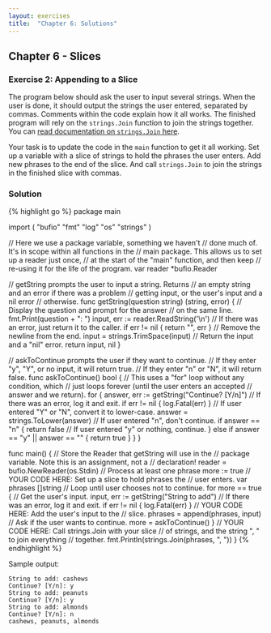```yaml
---
layout: exercises
title:  "Chapter 6: Solutions"
---
```


## Chapter 6 - Slices

### Exercise 2: Appending to a Slice

The program below should ask the user to input several strings. When the user is done, it should output the strings the user entered, separated by commas. Comments within the code explain how it all works. The finished program will rely on the `strings.Join` function to join the strings together. You can [read documentation on `strings.Join` here](https://golang.org/pkg/strings/#Join).

Your task is to update the code in the `main` function to get it all working. Set up a variable with a slice of strings to hold the phrases the user enters. Add new phrases to the end of the slice. And call `strings.Join` to join the strings in the finished slice with commas.

### Solution

{% highlight go %}
package main

import (
	"bufio"
	"fmt"
	"log"
	"os"
	"strings"
)

// Here we use a package variable, something we haven't
// done much of. It's in scope within all functions in the
// main package. This allows us to set up a reader just once,
// at the start of the "main" function, and then keep
// re-using it for the life of the program.
var reader *bufio.Reader

// getString prompts the user to input a string. Returns
// an empty string and an error if there was a problem
// getting input, or the user's input and a nil error
// otherwise.
func getString(question string) (string, error) {
	// Display the question and prompt for the answer
	// on the same line.
	fmt.Print(question + ": ")
	input, err := reader.ReadString('\n')
	// If there was an error, just return it to the caller.
	if err != nil {
		return "", err
	}
	// Remove the newline from the end.
	input = strings.TrimSpace(input)
	// Return the input and a "nil" error.
	return input, nil
}

// askToContinue prompts the user if they want to continue.
// If they enter "y", "Y", or no input, it will return true.
// If they enter "n" or "N", it will return false.
func askToContinue() bool {
	// This uses a "for" loop without any condition, which
	// just loops forever (until the user enters an accepted
	// answer and we return).
	for {
		answer, err := getString("Continue? [Y/n]")
		// If there was an error, log it and exit.
		if err != nil {
			log.Fatal(err)
		}
		// If user entered "Y" or "N", convert it to lower-case.
		answer = strings.ToLower(answer)
		// If user entered "n", don't continue.
		if answer == "n" {
			return false
			// If user entered "y" or nothing, continue.
		} else if answer == "y" || answer == "" {
			return true
		}
	}
}

func main() {
	// Store the Reader that getString will use in the
	// package variable. Note this is an assignment, not a
	// declaration!
	reader = bufio.NewReader(os.Stdin)
	// Process at least one phrase
	more := true
	// YOUR CODE HERE: Set up a slice to hold phrases the
	// user enters.
	var phrases []string
	// Loop until user chooses not to continue.
	for more == true {
		// Get the user's input.
		input, err := getString("String to add")
		// If there was an error, log it and exit.
		if err != nil {
			log.Fatal(err)
		}
		// YOUR CODE HERE: Add the user's input to the
		// slice.
		phrases = append(phrases, input)
		// Ask if the user wants to continue.
		more = askToContinue()
	}
	// YOUR CODE HERE: Call strings.Join with your slice
	// of strings, and the string ", " to join everything
	// together.
	fmt.Println(strings.Join(phrases, ", "))
}
{% endhighlight %}

Sample output:

``` text
String to add: cashews
Continue? [Y/n]: y
String to add: peanuts
Continue? [Y/n]: y
String to add: almonds
Continue? [Y/n]: n
cashews, peanuts, almonds
```
